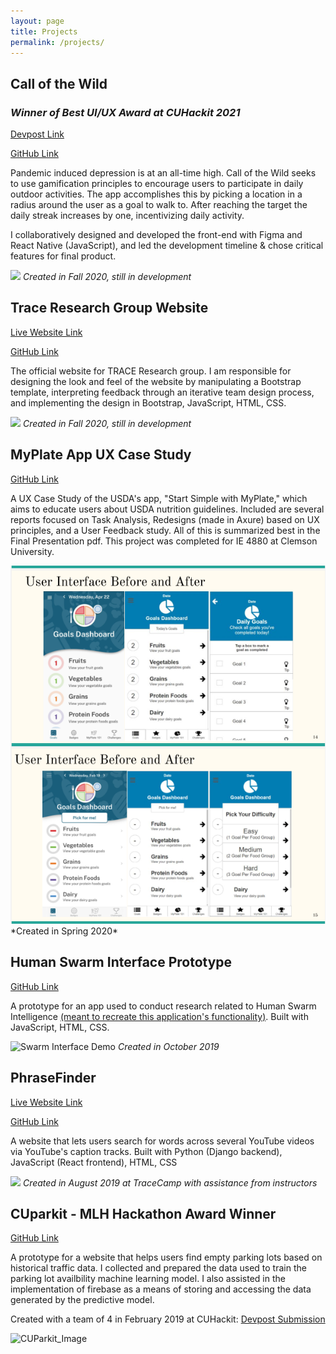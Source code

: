 ```yaml
---
layout: page
title: Projects
permalink: /projects/
---
```




## Call of the Wild
### *Winner of Best UI/UX Award at CUHackit 2021*
[Devpost Link](https://devpost.com/software/call-of-nature)

[GitHub Link](https://github.com/StphnRssll/trace-lab-website)

Pandemic induced depression is at an all-time high. Call of the Wild seeks to use gamification principles to encourage users to participate in daily outdoor activities. The app accomplishes this by picking a location in a radius around the user as a goal to walk to. After reaching the target the daily streak increases by one, incentivizing daily activity.

I collaboratively designed and developed the front-end with Figma and React Native (JavaScript), and led the development timeline & chose critical features for final product.


[<img src="https://i.ibb.co/9TmYRG8/splash-streak-map.jpg">](https://computing.clemson.edu/trace/)
*Created in Fall 2020, still in development*


## Trace Research Group Website
[Live Website Link](https://computing.clemson.edu/trace/)

[GitHub Link](https://github.com/StphnRssll/trace-lab-website)

The official website for TRACE Research group. I am responsible for designing the look and feel of the website by manipulating a Bootstrap template, interpreting feedback through an iterative team design process, and implementing the design in Bootstrap, JavaScript, HTML, CSS.

[<img src="https://i.ibb.co/yf6s9rX/trace-screenshot.png">](https://computing.clemson.edu/trace/)
*Created in Fall 2020, still in development*

## MyPlate App UX Case Study

[GitHub Link](https://github.com/StphnRssll/MyPlate-UX-Redesign)

A UX Case Study of the USDA's app, "Start Simple with MyPlate," which aims to educate users about USDA nutrition guidelines. Included are several reports focused on Task Analysis, Redesigns (made in Axure) based on UX principles, and a User Feedback study. All of this is summarized best in the Final Presentation pdf. This project was completed for IE 4880 at Clemson University.


<img src="https://raw.githubusercontent.com/StphnRssll/MyPlate-UX-Redesign/main/screenshots/4-Interface-Before-and-Afters.PNG">
*Created in Spring 2020*

## Human Swarm Interface Prototype
[GitHub Link](https://github.com/StphnRssll/Swarm_Interface_Prototype)

A prototype for an app used to conduct research related to Human Swarm Intelligence [(meant to recreate this application's functionality)](https://i.imgur.com/4oXwM82.gif?noredirect). Built with JavaScript, HTML, CSS.


![Swarm Interface Demo](https://media.giphy.com/media/Rk1zBGIXaq5sYn2Clx/giphy.gif)
*Created in October 2019*

## PhraseFinder
[Live Website Link](https://phrasefinder.net/)

[GitHub Link](https://github.com/StphnRssll/PhraseFinder/)

A website that lets users search for words across several YouTube videos via YouTube's caption tracks. Built with Python (Django backend), JavaScript (React frontend), HTML, CSS

[<img src="https://camo.githubusercontent.com/92342db99dbaeb0e6a8d00de7a3615eea77d5ea9/68747470733a2f2f692e6962622e636f2f7274717a6871702f686f6d65706167652e706e67">](https://phrasefinder.net/)
*Created in August 2019 at TraceCamp with assistance from instructors*


## CUparkit - MLH Hackathon Award Winner
[GitHub Link](https://github.com/CUparkit)

A prototype for a website that helps users find empty parking lots based on historical traffic data. I collected and prepared the data used to train the parking lot availbility machine learning model. I also assisted in the implementation of firebase as a means of storing and accessing the data generated by the predictive model.

Created with a team of 4 in February 2019 at CUHackit: [Devpost Submission](https://devpost.com/software/cuparkit)

![CUParkit_Image](https://i.ibb.co/jfWDgSK/2parkitscreenshots.png) 
